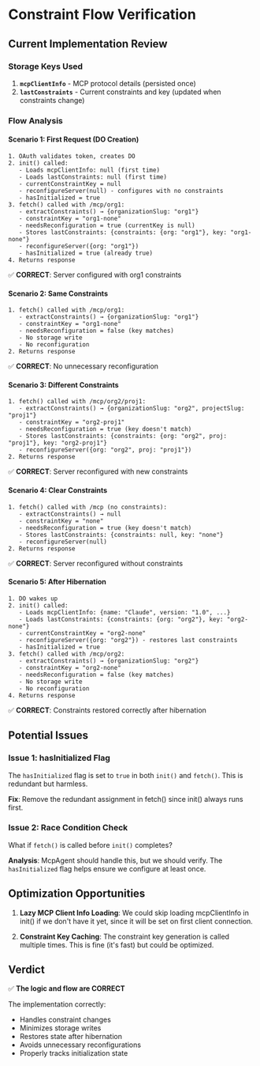# Constraint Flow Verification

## Current Implementation Review

### Storage Keys Used
1. **`mcpClientInfo`** - MCP protocol details (persisted once)
2. **`lastConstraints`** - Current constraints and key (updated when constraints change)

### Flow Analysis

#### Scenario 1: First Request (DO Creation)
```
1. OAuth validates token, creates DO
2. init() called:
   - Loads mcpClientInfo: null (first time)
   - Loads lastConstraints: null (first time)
   - currentConstraintKey = null
   - reconfigureServer(null) - configures with no constraints
   - hasInitialized = true
3. fetch() called with /mcp/org1:
   - extractConstraints() → {organizationSlug: "org1"}
   - constraintKey = "org1-none"
   - needsReconfiguration = true (currentKey is null)
   - Stores lastConstraints: {constraints: {org: "org1"}, key: "org1-none"}
   - reconfigureServer({org: "org1"})
   - hasInitialized = true (already true)
4. Returns response
```
✅ **CORRECT**: Server configured with org1 constraints

#### Scenario 2: Same Constraints
```
1. fetch() called with /mcp/org1:
   - extractConstraints() → {organizationSlug: "org1"}
   - constraintKey = "org1-none"
   - needsReconfiguration = false (key matches)
   - No storage write
   - No reconfiguration
2. Returns response
```
✅ **CORRECT**: No unnecessary reconfiguration

#### Scenario 3: Different Constraints
```
1. fetch() called with /mcp/org2/proj1:
   - extractConstraints() → {organizationSlug: "org2", projectSlug: "proj1"}
   - constraintKey = "org2-proj1"
   - needsReconfiguration = true (key doesn't match)
   - Stores lastConstraints: {constraints: {org: "org2", proj: "proj1"}, key: "org2-proj1"}
   - reconfigureServer({org: "org2", proj: "proj1"})
2. Returns response
```
✅ **CORRECT**: Server reconfigured with new constraints

#### Scenario 4: Clear Constraints
```
1. fetch() called with /mcp (no constraints):
   - extractConstraints() → null
   - constraintKey = "none"
   - needsReconfiguration = true (key doesn't match)
   - Stores lastConstraints: {constraints: null, key: "none"}
   - reconfigureServer(null)
2. Returns response
```
✅ **CORRECT**: Server reconfigured without constraints

#### Scenario 5: After Hibernation
```
1. DO wakes up
2. init() called:
   - Loads mcpClientInfo: {name: "Claude", version: "1.0", ...}
   - Loads lastConstraints: {constraints: {org: "org2"}, key: "org2-none"}
   - currentConstraintKey = "org2-none"
   - reconfigureServer({org: "org2"}) - restores last constraints
   - hasInitialized = true
3. fetch() called with /mcp/org2:
   - extractConstraints() → {organizationSlug: "org2"}
   - constraintKey = "org2-none"
   - needsReconfiguration = false (key matches)
   - No storage write
   - No reconfiguration
4. Returns response
```
✅ **CORRECT**: Constraints restored correctly after hibernation

## Potential Issues

### Issue 1: hasInitialized Flag
The `hasInitialized` flag is set to `true` in both `init()` and `fetch()`. This is redundant but harmless.

**Fix**: Remove the redundant assignment in fetch() since init() always runs first.

### Issue 2: Race Condition Check
What if `fetch()` is called before `init()` completes?

**Analysis**: McpAgent should handle this, but we should verify. The `hasInitialized` flag helps ensure we configure at least once.

## Optimization Opportunities

1. **Lazy MCP Client Info Loading**: We could skip loading mcpClientInfo in init() if we don't have it yet, since it will be set on first client connection.

2. **Constraint Key Caching**: The constraint key generation is called multiple times. This is fine (it's fast) but could be optimized.

## Verdict

✅ **The logic and flow are CORRECT**

The implementation correctly:
- Handles constraint changes
- Minimizes storage writes
- Restores state after hibernation
- Avoids unnecessary reconfigurations
- Properly tracks initialization state